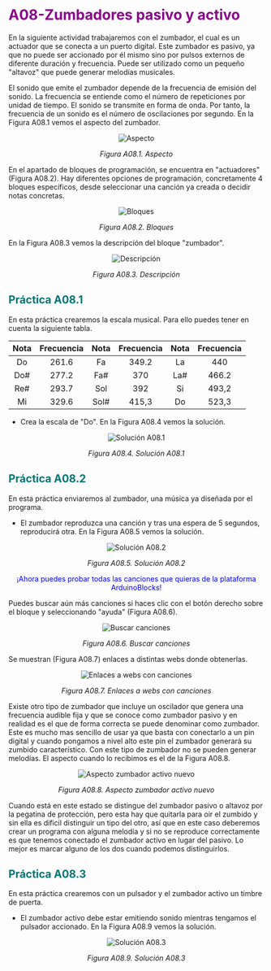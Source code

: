 # <FONT COLOR=#8B008B>A08-Zumbadores pasivo y activo</font>
En la siguiente actividad trabajaremos con el zumbador, el cual es un actuador que se conecta a un puerto digital. Este zumbador es pasivo, ya que no puede ser accionado por él mismo sino por pulsos externos de diferente duración y frecuencia. Puede ser utilizado como un pequeño "altavoz" que puede generar melodías musicales.

El sonido que emite el zumbador depende de la frecuencia de emisión del sonido. La frecuencia se entiende como el número de repeticiones por unidad de tiempo. El sonido se transmite en forma de onda. Por tanto, la frecuencia de un sonido es el número de oscilaciones por segundo. En la Figura A08.1 vemos el aspecto del zumbador.

<center>

![Aspecto](../img/A08/FA08_1.png)

*Figura A08.1. Aspecto*

</center>

En el apartado de bloques de programación, se encuentra en "actuadores" (Figura A08.2). Hay diferentes opciones de programación, concretamente 4 bloques específicos, desde seleccionar una canción ya creada o decidir notas concretas.

<center>

![Bloques](../img/A08/FA08_2.png)

*Figura A08.2. Bloques*

</center>

En la Figura A08.3 vemos la descripción del bloque "zumbador".

<center>

![Descripción](../img/A08/FA08_3.png)

*Figura A08.3. Descripción*

</center>

## <FONT COLOR=#007575>**Práctica A08.1**</font>
En esta práctica crearemos la escala musical. Para ello puedes tener en cuenta la siguiente tabla.

<center>

| Nota | Frecuencia | Nota | Frecuencia | Nota | Frecuencia |
|:-:|:-:|:-:|:-:|:-:|:-:|
| Do | 261.6 | Fa | 349.2 | La | 440 |
| Do# | 277.2 | Fa# | 370 | La# | 466.2 |
| Re# | 293.7 | Sol | 392 | Si | 493,2 |
| Mi | 329.6 | Sol# | 415,3 | Do | 523,3 |

</center>

* Crea la escala de "Do". En la Figura A08.4 vemos la solución.

<center>

![Solución A08.1](../img/A08/FA08_4.png)

*Figura A08.4. Solución A08.1*

</center>

## <FONT COLOR=#007575>**Práctica A08.2**</font>
En esta práctica enviaremos al zumbador, una música ya diseñada por el programa.

* El zumbador reproduzca una canción y tras una espera de 5 segundos, reproducirá otra. En la Figura A08.5 vemos la solución.

<center>

![Solución A08.2](../img/A08/FA08_5.png)

*Figura A08.5. Solución A08.2*

</center>

<center><font color=#0000FF>¡Ahora puedes probar todas las canciones que quieras de la plataforma ArduinoBlocks!</center></font>

Puedes buscar aún más canciones si haces clic con el botón derecho sobre el bloque y seleccionando "ayuda" (Figura A08.6).

<center>

![Buscar canciones](../img/A08/FA08_6.png)

*Figura A08.6. Buscar canciones*

</center>

Se muestran (Figura A08.7) enlaces a distintas webs donde obtenerlas.

<center>

![Enlaces a webs con canciones](../img/A08/FA08_7.png)

*Figura A08.7. Enlaces a webs con canciones*

</center>

Existe otro tipo de zumbador que incluye un oscilador que genera una frecuencia audible fija y que se conoce como zumbador pasivo y en realidad es el que de forma correcta se puede denominar como zumbador. Este es mucho mas sencillo de usar ya que basta con conectarlo a un pin digital y cuando pongamos a nivel alto este pin el zumbador generará su zumbido característico. Con este tipo de zumbador no se pueden generar melodías. El aspecto cuando lo recibimos es el de la Figura A08.8.

<center>

![Aspecto zumbador activo nuevo](../img/A08/FA08_8.png)

*Figura A08.8. Aspecto zumbador activo nuevo*

</center>

Cuando está en este estado se distingue del zumbador pasivo o altavoz por la pegatina de protección, pero esta hay que quitarla para oir el zumbido y sin ella es dificil distinguir un tipo del otro, así que en este caso deberemos crear un programa con alguna melodía y si no se reproduce correctamente es que tenemos conectado el zumbador activo en lugar del pasivo. Lo mejor es marcar alguno de los dos cuando podemos distinguirlos.

## <FONT COLOR=#007575>**Práctica A08.3**</font>
En esta práctica crearemos con un pulsador y el zumbador activo un timbre de puerta.

* El zumbador activo debe estar emitiendo sonido mientras tengamos el pulsador accionado. En la Figura A08.9 vemos la solución.

<center>

![Solución A08.3](../img/A08/FA08_9.png)

*Figura A08.9. Solución A08.3*

</center>
